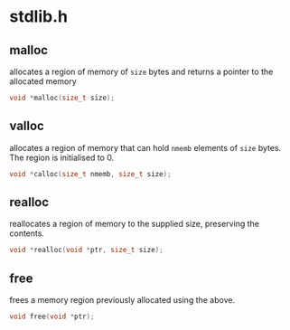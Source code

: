 # stdlib.h

## malloc

allocates a region of memory of `size` bytes and returns a pointer to the allocated memory

```c
void *malloc(size_t size);
```

## valloc

allocates a region of memory that can hold `nmemb` elements of `size` bytes. The region is initialised to 0.

```c
void *calloc(size_t nmemb, size_t size);
```

## realloc

reallocates a region of memory to the supplied size, preserving the contents.

```c
void *realloc(void *ptr, size_t size);
```

## free

frees a memory region previously allocated using the above.

```c
void free(void *ptr);
```
